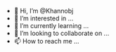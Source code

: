 - 👋 Hi, I’m @Khannobj
- 👀 I’m interested in ...
- 🌱 I’m currently learning ...
- 💞️ I’m looking to collaborate on ...
- 📫 How to reach me ...

<!---
Khannobj/Khannobj is a ✨ special ✨ repository because its `README.md` (this file) appears on your GitHub profile.
You can click the Preview link to take a look at your changes.
--->
